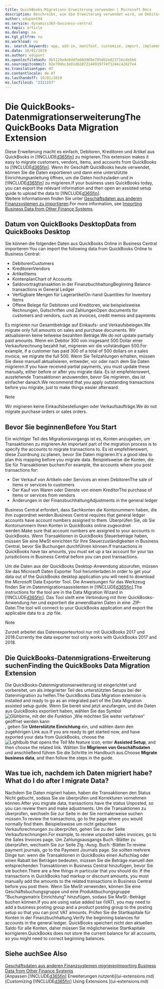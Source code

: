 ```yaml
---
title: QuickBooks-Migrations-Erweiterung verwenden | Microsoft Docs
description: Beschreibt, wie die Erweiterung verwendet wird, um Debitoren, Kreditoren, Artikel und Konten aus QuickBooks Desktop zu Business Central zu importieren.
author: edupont04
ms.service: dynamics365-business-central
ms.topic: article
ms.devlang: na
ms.tgt_pltfrm: na
ms.workload: na
ms. search.keywords: app, add-in, manifest, customize, import, implement
ms.date: 10/01/2019
ms.author: edupont
ms.openlocfilehash: 9b5129e4e9ddfe60d969e705d62e023716cde5b6
ms.sourcegitcommit: 02e704bc3e01d62072144919774f1244c42827e4
ms.translationtype: HT
ms.contentlocale: de-AT
ms.lasthandoff: 10/01/2019
ms.locfileid: "2311157"
---
```

# <a name="the-quickbooks-data-migration-extension"></a><span data-ttu-id="71c44-103">Die QuickBooks-Datenmigrationserweiterung</span><span class="sxs-lookup"><span data-stu-id="71c44-103">The QuickBooks Data Migration Extension</span></span>
<span data-ttu-id="71c44-104">Diese Erweiterung macht es einfach, Debitoren, Kreditoren und Artikel aus QuickBooks in [!INCLUDE[d365fin](includes/d365fin_md.md)] zu migrieren.</span><span class="sxs-lookup"><span data-stu-id="71c44-104">This extension makes it easy to migrate customers, vendors, items, and accounts from QuickBooks to [!INCLUDE[d365fin](includes/d365fin_md.md)].</span></span> <span data-ttu-id="71c44-105">Wenn Ihr Geschäft QuickBooks heute verwendet, können Sie die Daten exportieren und dann eine unterstützte Einrichtungsanleitung öffnen, um die Daten hochzuladen und in [!INCLUDE[d365fin](includes/d365fin_md.md)] zu migrieren.</span><span class="sxs-lookup"><span data-stu-id="71c44-105">If your business uses QuickBooks today, you can export the relevant information and then open an assisted setup guide to upload the data to [!INCLUDE[d365fin](includes/d365fin_md.md)].</span></span>  
<span data-ttu-id="71c44-106">Weitere Informationen finden Sie unter [Geschäftsdaten aus anderen Finanzsystemen zu importieren](across-import-data-configuration-packages.md).</span><span class="sxs-lookup"><span data-stu-id="71c44-106">For more information, see [Importing Business Data from Other Finance Systems](across-import-data-configuration-packages.md).</span></span>

## <a name="data-from-quickbooks-desktop"></a><span data-ttu-id="71c44-107">Datum von QuickBooks Desktop</span><span class="sxs-lookup"><span data-stu-id="71c44-107">Data from QuickBooks Desktop</span></span>
 
<span data-ttu-id="71c44-108">Sie können die folgenden Daten aus QuickBooks Online in Business Central importieren:</span><span class="sxs-lookup"><span data-stu-id="71c44-108">You can import the following data from QuickBooks Online to Business Central:</span></span>

- <span data-ttu-id="71c44-109">Debitoren</span><span class="sxs-lookup"><span data-stu-id="71c44-109">Customers</span></span>  
- <span data-ttu-id="71c44-110">Kreditoren</span><span class="sxs-lookup"><span data-stu-id="71c44-110">Vendors</span></span>  
- <span data-ttu-id="71c44-111">Artikel</span><span class="sxs-lookup"><span data-stu-id="71c44-111">Items</span></span>  
- <span data-ttu-id="71c44-112">Kontenplan</span><span class="sxs-lookup"><span data-stu-id="71c44-112">Chart of Accounts</span></span>  
- <span data-ttu-id="71c44-113">Saldovortragtransaktion in der Finanzbuchhaltung</span><span class="sxs-lookup"><span data-stu-id="71c44-113">Beginning Balance transactions in General Ledger</span></span>  
- <span data-ttu-id="71c44-114">Verfügbare Mengen für Lagerartikel</span><span class="sxs-lookup"><span data-stu-id="71c44-114">On-hand Quantities for Inventory Items</span></span>  
- <span data-ttu-id="71c44-115">Offene Belege für Debitoren und Kreditoren, wie beispielsweise Rechnungen, Gutschriften und Zahlungen</span><span class="sxs-lookup"><span data-stu-id="71c44-115">Open documents for customers and vendors, such as invoices, credit memos and payments</span></span>  

<span data-ttu-id="71c44-116">Es migrieren nur Gesamtbeträge auf Einkaufs- und Verkaufsbelegen.</span><span class="sxs-lookup"><span data-stu-id="71c44-116">We migrate only full amounts on sales and purchase documents.</span></span> <span data-ttu-id="71c44-117">Wir aktualisieren keine teilweise bezahlten Beträge.</span><span class="sxs-lookup"><span data-stu-id="71c44-117">We do not update partially paid amounts.</span></span> <span data-ttu-id="71c44-118">Wenn ein Debitor 300 von insgesamt 500 Dollar einer Verkaufsrechnung bezahlt hat, migrieren wir die vollständigen 500.</span><span class="sxs-lookup"><span data-stu-id="71c44-118">For example, if a customer has paid 300 of a total of 500 dollars on a sales invoice, we migrate the full 500.</span></span> <span data-ttu-id="71c44-119">Wenn Sie Teilzahlungen erhalten, müssen Sie diese manuell aktualisieren, entweder, vor oder nach dem Sie Daten migrieren.</span><span class="sxs-lookup"><span data-stu-id="71c44-119">If you have received partial payments, you must update these manually, either before or after you migrate data.</span></span> <span data-ttu-id="71c44-120">Es ist empfehlenswert, ausstehende Transaktionen anzuwenden, bevor Sie migrieren, das ist einfacher danach.</span><span class="sxs-lookup"><span data-stu-id="71c44-120">We recommend that you apply outstanding transactions before you migrate, just to make things easier afterward.</span></span>

> [!NOTE]
> <span data-ttu-id="71c44-121">Wir migrieren keine Einkaufsbestellungen oder Verkaufsaufträge.</span><span class="sxs-lookup"><span data-stu-id="71c44-121">We do not migrate purchase orders or sales orders.</span></span>

## <a name="before-you-start"></a><span data-ttu-id="71c44-122">Bevor Sie beginnen</span><span class="sxs-lookup"><span data-stu-id="71c44-122">Before You Start</span></span>
<span data-ttu-id="71c44-123">Ein wichtiger Teil des Migrationsvorgangs ist es, Konten anzugeben, um Transaktionen zu migrieren.</span><span class="sxs-lookup"><span data-stu-id="71c44-123">An important part of the migration process is to specify the accounts to migrate transactions to.</span></span> <span data-ttu-id="71c44-124">Es ist empfehlenswert, diese Zuordnung zu planen, bevor Sie Daten migrieren.</span><span class="sxs-lookup"><span data-stu-id="71c44-124">It's a good idea to plan this mapping before you migrate data.</span></span> <span data-ttu-id="71c44-125">Beispielsweise die Konten, die Sie für Transaktionen buchen:</span><span class="sxs-lookup"><span data-stu-id="71c44-125">For example, the accounts where you post transactions for:</span></span>

- <span data-ttu-id="71c44-126">Der Verkauf von Artikeln oder Services an einen Debitoren</span><span class="sxs-lookup"><span data-stu-id="71c44-126">The sale of items or services to customers</span></span>  
- <span data-ttu-id="71c44-127">Der Kauf von Waren oder Dienste von einem Kreditor</span><span class="sxs-lookup"><span data-stu-id="71c44-127">The purchase of items or services from vendors</span></span>  
- <span data-ttu-id="71c44-128">Änderungen in der Finanzbuchhaltung</span><span class="sxs-lookup"><span data-stu-id="71c44-128">Adjustments in the general ledger</span></span>  

<span data-ttu-id="71c44-129">Business Central erfordert, dass Sachkonten die Kontonummern haben, die ihm zugeordnet werden.</span><span class="sxs-lookup"><span data-stu-id="71c44-129">Business Central requires that general ledger accounts have account numbers assigned to them.</span></span> <span data-ttu-id="71c44-130">Überprüfen Sie, ob Sie Kontonummern Ihren Konten in QuickBooks online zugeordnet werden.</span><span class="sxs-lookup"><span data-stu-id="71c44-130">Make sure that account numbers are assigned to your accounts in QuickBooks.</span></span>
<span data-ttu-id="71c44-131">Wenn Transaktionen in QuickBooks Steuerbeträge haben, müssen Sie eine MwSt einrichten für Ihre Steuerzuständigkeiten in Business Central, bevor Sie Buchungen durchführen können.</span><span class="sxs-lookup"><span data-stu-id="71c44-131">If transactions in QuickBooks have tax amounts, you must set up a tax account for your tax jurisdictions in Business Central before you can post transactions.</span></span>

<span data-ttu-id="71c44-132">Um die Daten aus der QuickBooks Desktop-Anwendung abzurufen, müssen Sie das Microsoft Daten Exporter Tool herunterladen.</span><span class="sxs-lookup"><span data-stu-id="71c44-132">In order to get your data out of the QuickBooks desktop application you will need to download the Microsoft Data Exporter Tool.</span></span>  <span data-ttu-id="71c44-133">Die Anweisungen für das Werkzeug finden Sie im Datenmigrationsassistenten in [!INCLUDE[d365fin](includes/d365fin_md.md)].</span><span class="sxs-lookup"><span data-stu-id="71c44-133">The instructions for the tool are in the Data Migration Wizard in [!INCLUDE[d365fin](includes/d365fin_md.md)].</span></span> <span data-ttu-id="71c44-134">Das Tool stellt eine Verbindung mit Ihrer QuickBooks-Anwendung her und exportiert die anwendbaren Daten in eine .ZIP-Datei.</span><span class="sxs-lookup"><span data-stu-id="71c44-134">The tool will connect to your QuickBooks application and export the applicable data to a .zip file.</span></span>  

> [!NOTE]
> <span data-ttu-id="71c44-135">Zurzeit arbeitet das Datenexporteurtool nur mit QuickBooks 2017 und 2018.</span><span class="sxs-lookup"><span data-stu-id="71c44-135">Currently the data exporter tool only works with QuickBooks 2017 and 2018.</span></span>

## <a name="finding-the-quickbooks-data-migration-extension"></a><span data-ttu-id="71c44-136">Die QuickBooks-Datenmigrations-Erweiterung suchen</span><span class="sxs-lookup"><span data-stu-id="71c44-136">Finding the QuickBooks Data Migration Extension</span></span>
<span data-ttu-id="71c44-137">Die QuickBooks-Datenmigrationserweiterung ist eingerichtet und vorbereitet, um als integrierter Teil des unterstützten Setups bei der Datenmigration zu helfen.</span><span class="sxs-lookup"><span data-stu-id="71c44-137">The QuickBooks Data Migration extension is installed and ready to go as an integrated part of the Data Migration assisted setup guide.</span></span> <span data-ttu-id="71c44-138">Wenn Sie bereit sind jetzt anzufangen, und die Daten aus QuickBooks exportiert haben, wählen Sie das Symbol ![Glühbirne, mit der die Funktion „Wie möchten Sie weiter verfahren“ geöffnet werden kann](media/ui-search/search_small.png "Wie möchten Sie weiter verfahren"), geben Sie **Unterstützte Einrichtung** ein, und wählen dann den zugehörigen Link aus.</span><span class="sxs-lookup"><span data-stu-id="71c44-138">If you are ready to get started now, and have exported your data from QuickBooks, choose the ![Lightbulb that opens the Tell Me feature](media/ui-search/search_small.png "Tell me what you want to do") icon, enter **Assisted Setup**, and then choose the related link.</span></span> <span data-ttu-id="71c44-139">Wählen Sie **Migrieren von Geschäftsdaten** und anschließend führen Sie die Schritte im Handbuch aus.</span><span class="sxs-lookup"><span data-stu-id="71c44-139">Choose **Migrate business data**, and then follow the steps in the guide.</span></span>  

## <a name="what-do-i-do-after-i-migrate-data"></a><span data-ttu-id="71c44-140">Was tue ich, nachdem ich Daten migriert habe?</span><span class="sxs-lookup"><span data-stu-id="71c44-140">What do I do after I migrate Data?</span></span>
<span data-ttu-id="71c44-141">Nachdem Sie Daten migriert haben, haben die Transaktionen den Status Nicht gebucht, sodass Sie sie überprüfen und Korrekturen vornehmen können.</span><span class="sxs-lookup"><span data-stu-id="71c44-141">After you migrate data, transactions have the status Unposted, so you can review them and make adjustments.</span></span> <span data-ttu-id="71c44-142">Um die Transaktionen zu überprüfen, wechseln Sie zur Seite in der Sie normalerweise suchen müssen.</span><span class="sxs-lookup"><span data-stu-id="71c44-142">To review the transactions, go to the page where you would normally find them.</span></span> <span data-ttu-id="71c44-143">Beispielsweise um nicht gebuchten Verkaufsrechnungen zu überprüfen, gehen Sie zu der Seite Verkaufsrechnungen.</span><span class="sxs-lookup"><span data-stu-id="71c44-143">For example, to review unposted sales invoices, go to the Sales Invoices page.</span></span> <span data-ttu-id="71c44-144">Um Zahlungsausgangs Buch.-Blätter zu überprüfen, wechseln Sie zur Seite Zlg.-Ausg. Buch.-Blätter.</span><span class="sxs-lookup"><span data-stu-id="71c44-144">To review payment journals, go to the Payment Journals page.</span></span>
<span data-ttu-id="71c44-145">Sie sollten mehrere Dinge tun: wenn die Transaktionen in QuickBooks einen Aufschlag oder einen Rabatt bei Beträgen bedeuten, müssen Sie die Beträge manuell den entsprechenden Transaktionen in Business Central hinzufügen, bevor Sie sie buchen.</span><span class="sxs-lookup"><span data-stu-id="71c44-145">There are a few things in particular that you should do: If the transactions in QuickBooks had markup or discount amounts, you must manually add the amounts to the related transactions in Business Central before you post them.</span></span>
<span data-ttu-id="71c44-146">Wenn Sie MwSt verwenden, können Sie eine Geschäftsbuchungsgruppe und eine Produktbuchungsgruppe "Buchungsmatrix Einrichtung" hinzufügen, sodass Sie MwSt.-Beträge buchen können.</span><span class="sxs-lookup"><span data-stu-id="71c44-146">If you are using value added tax (VAT), you may need to add a business posting group and a product posting group to the posting setup so that you can post VAT amounts.</span></span>
<span data-ttu-id="71c44-147">Prüfen Sie die Startkapitale für Konten in der Finanzbuchhaltung.</span><span class="sxs-lookup"><span data-stu-id="71c44-147">Verify the beginning balances for accounts in the general ledger.</span></span> <span data-ttu-id="71c44-148">QuickBooks speichert nicht den aktuellen Saldo für alle Konten, daher müssen Sie möglicherweise Startkapitale korrigieren.</span><span class="sxs-lookup"><span data-stu-id="71c44-148">QuickBooks does not store the current balance for all accounts, so you might need to correct beginning balances.</span></span>

## <a name="see-also"></a><span data-ttu-id="71c44-149">Siehe auch</span><span class="sxs-lookup"><span data-stu-id="71c44-149">See Also</span></span>
[<span data-ttu-id="71c44-150">Geschäftsdaten aus anderen Finanzsystemen migrieren</span><span class="sxs-lookup"><span data-stu-id="71c44-150">Importing Business Data from Other Finance Systems</span></span>](across-import-data-configuration-packages.md)  
<span data-ttu-id="71c44-151">[Anpassen [!INCLUDE[d365fin](includes/d365fin_md.md)] Erweiterungen nutzenb](ui-extensions.md)</span><span class="sxs-lookup"><span data-stu-id="71c44-151">[Customizing [!INCLUDE[d365fin](includes/d365fin_md.md)] Using Extensions ](ui-extensions.md)</span></span>  
